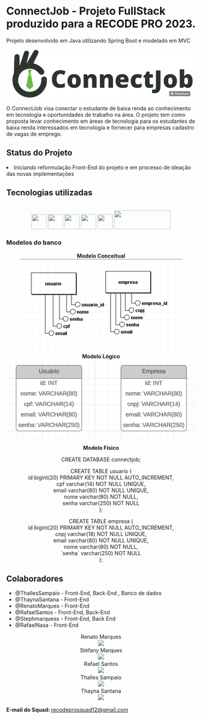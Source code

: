 #  ConnectJob - Projeto FullStack produzido para a RECODE PRO 2023.
Projeto desenvolvido em Java utilizando Spring Boot e modelado em MVC

<div align="center">
<img src="https://github.com/Squad12Rcd/squad12/blob/c0fcc9da502be57301a3394fb189bfc3d4f7c33b/img/2-PhotoRoom.png">
</div>

<p> O ConnectJob visa conectar o estudante de baixa renda ao conhecimento em tecnologia e oportunidades de trabalho na área.
O projeto tem como proposta levar conhecimento em áreas de tecnologia para os estudantes de baixa renda interessados em tecnologia e fornecer para empresas cadastro de vagas de emprego. 
</p>
    
<h2> Status do Projeto</h2>

<li> Iniciando reformulação Front-End do projeto e em processo de ideação das novas implementações </strong> </li>


<h2>Tecnologias utilizadas </h2>

<div style="display: inline_block" align="center"><br>
<img src="https://cdn.jsdelivr.net/gh/devicons/devicon/icons/html5/html5-plain.svg" width="40" height="40"/>
<img src="https://cdn.jsdelivr.net/gh/devicons/devicon/icons/css3/css3-plain.svg" width="40" height="40"/>
<img src="https://cdn.jsdelivr.net/gh/devicons/devicon/icons/javascript/javascript-plain.svg" width="40" height="40"/>
<img src="https://cdn.jsdelivr.net/gh/devicons/devicon/icons/mysql/mysql-original.svg" width="40" height="40"/>
<img src="https://upload.wikimedia.org/wikipedia/commons/thumb/b/b2/Bootstrap_logo.svg/512px-Bootstrap_logo.svg.png" width="40" height="40" /> 
<img src="https://upload.wikimedia.org/wikipedia/commons/4/44/Spring_Framework_Logo_2018.svg" width="150" height="50" /> 
</div>


<h3> Modelos do banco </h3>

<div align="center">
<strong> Modelo Conceitual</strong><br>
<img src="https://github.com/Squad12Rcd/squad12/blob/eeae6d77f022d5507924492b0515370f9d982444/img/modeloCondeitual.jpeg" /> <br>
<strong> Modelo Lógico </strong> <br>
<img src="https://github.com/Squad12Rcd/squad12/blob/05bf27b88dd885024286fc3ab6945285d0dc9ca7/img/modelologico.jpeg" /><br>

<p><strong> Modelo Físico </strong> <br></p>

<p> CREATE DATABASE connectjob; <br> </p>

<p>CREATE TABLE usuario ( <br>
  id bigint(20) PRIMARY KEY NOT NULL AUTO_INCREMENT, <br>
  cpf varchar(14) NOT NULL UNIQUE, <br>
  email varchar(80) NOT NULL UNIQUE, <br>
  nome varchar(80) NOT NULL, <br>
  senha varchar(250) NOT NULL <br>
);</p>

<p> CREATE TABLE empresa (  <br>
  id bigint(20) PRIMARY KEY NOT NULL AUTO_INCREMENT,  <br>
  cnpj varchar(18) NOT NULL UNIQUE,  <br>
  email varchar(80) NOT NULL UNIQUE, <br>
  nome varchar(80) NOT NULL, <br>
  `senha` varchar(250) NOT NULL <br>
); </p>
    
</div>



<h2> Colaboradores </h2>
<ul>
  <li> @ThallesSampaio - Front-End, Back-End , Banco de dados </li>
  <li> @ThaynaSantana - Front-End </li>
  <li> @RenatoMarques - Front-End </li>
  <li> @RafaelSantos - Front-End, Back-End </li>
  <li> @Stephmarquess - Front-End, Back End </li>
  <li> @RafaelNasa - Front-End </li>
</ul>
<div align="center"> 

Renato Marques <br> <a href="https://www.linkedin.com/in/RenatoMarquesDavid" target="_blank"><img src="https://img.shields.io/badge/-LinkedIn-%230077B5?style=for-the-badge&logo=linkedin&logoColor=white" target="_blank"></a> <br>
Stéfany Marques <br> <a href="https://www.linkedin.com/in/stéfany-marques-4390a0281" target="_blank"><img src="https://img.shields.io/badge/-LinkedIn-%230077B5?style=for-the-badge&logo=linkedin&logoColor=white" target="_blank"></a> <br>
Rafael Santos <br> <a href="https://www.linkedin.com/in/rafael-dos-santos-433950267" target="_blank"><img src="https://img.shields.io/badge/-LinkedIn-%230077B5?style=for-the-badge&logo=linkedin&logoColor=white" target="_blank"></a> <br>
Thalles Sampaio <br> <a href="https://www.linkedin.com/in/thallessampaio" target="_blank"><img src="https://img.shields.io/badge/-LinkedIn-%230077B5?style=for-the-badge&logo=linkedin&logoColor=white" target="_blank"></a> <br>
Thayna Santana <br> <a href=" https://www.linkedin.com/in/thayss/" target="_blank"><img src="https://img.shields.io/badge/-LinkedIn-%230077B5?style=for-the-badge&logo=linkedin&logoColor=white" target="_blank"></a><br>

</div>

<strong> E-mail do Squad: </strong> recodeprosquad12@gmail.com
